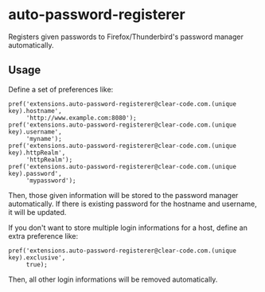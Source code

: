 auto-password-registerer
========================

Registers given passwords to Firefox/Thunderbird's password manager automatically.

## Usage

Define a set of preferences like:

    pref('extensions.auto-password-registerer@clear-code.com.(unique key).hostname',
         'http://www.example.com:8080');
    pref('extensions.auto-password-registerer@clear-code.com.(unique key).username',
         'myname');
    pref('extensions.auto-password-registerer@clear-code.com.(unique key).httpRealm',
         'httpRealm');
    pref('extensions.auto-password-registerer@clear-code.com.(unique key).password',
         'mypassword');

Then, those given information will be stored to the password manager automatically.
If there is existing password for the hostname and username, it will be updated.

If you don't want to store multiple login informations for a host, define an extra preference like:

    pref('extensions.auto-password-registerer@clear-code.com.(unique key).exclusive',
         true);

Then, all other login informations will be removed automatically.
